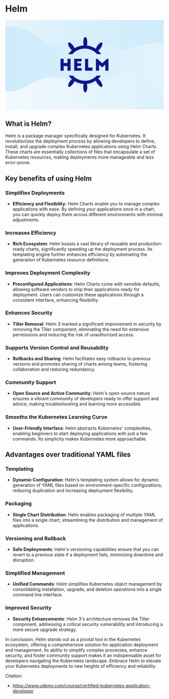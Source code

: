 # Helm

![helm_logo](../assets/helm_logo.png)

## What is Helm?

Helm is a package manager specifically designed for Kubernetes. It revolutionizes the deployment process by allowing developers to define, install, and upgrade complex Kubernetes applications using Helm Charts. These charts are essentially collections of files that encapsulate a set of Kubernetes resources, making deployments more manageable and less error-prone.

## Key benefits of using Helm

### Simplifies Deployments

- **Efficiency and Flexibility**: Helm Charts enable you to manage complex applications with ease. By defining your applications once in a chart, you can quickly deploy them across different environments with minimal adjustments.

### Increases Efficiency

- **Rich Ecosystem**: Helm boasts a vast library of reusable and production-ready charts, significantly speeding up the deployment process. Its templating engine further enhances efficiency by automating the generation of Kubernetes resource definitions.

### Improves Deployment Complexity

- **Preconfigured Applications**: Helm Charts come with sensible defaults, allowing software vendors to ship their applications ready for deployment. Users can customize these applications through a consistent interface, enhancing flexibility.

### Enhances Security

- **Tiller Removal**: Helm 3 marked a significant improvement in security by removing the Tiller component, eliminating the need for extensive permissions and reducing the risk of unauthorized access.

### Supports Version Control and Reusability

- **Rollbacks and Sharing**: Helm facilitates easy rollbacks to previous versions and promotes sharing of charts among teams, fostering collaboration and reducing redundancy.

### Community Support

- **Open Source and Active Community**: Helm's open-source nature ensures a vibrant community of developers ready to offer support and advice, making troubleshooting and learning more accessible.

### Smooths the Kubernetes Learning Curve

- **User-Friendly Interface**: Helm abstracts Kubernetes' complexities, enabling beginners to start deploying applications with just a few commands. Its simplicity makes Kubernetes more approachable.

## Advantages over traditional YAML files

### Templating

- **Dynamic Configuration**: Helm's templating system allows for dynamic generation of YAML files based on environment-specific configurations, reducing duplication and increasing deployment flexibility.

### Packaging

- **Single Chart Distribution**: Helm enables packaging of multiple YAML files into a single chart, streamlining the distribution and management of applications.

### Versioning and Rollback

- **Safe Deployments**: Helm's versioning capabilities ensure that you can revert to a previous state if a deployment fails, minimizing downtime and disruption.

### Simplified Management

- **Unified Commands**: Helm simplifies Kubernetes object management by consolidating installation, upgrade, and deletion operations into a single command line interface.

### Improved Security

- **Security Enhancements**: Helm 3's architecture removes the Tiller component, addressing a critical security vulnerability and introducing a more secure upgrade strategy.

In conclusion, Helm stands out as a pivotal tool in the Kubernetes ecosystem, offering a comprehensive solution for application deployment and management. Its ability to simplify complex processes, enhance security, and foster community support makes it an indispensable asset for developers navigating the Kubernetes landscape. Embrace Helm to elevate your Kubernetes deployments to new heights of efficiency and reliability.

Citation:

- <https://www.udemy.com/course/certified-kubernetes-application-developer>
